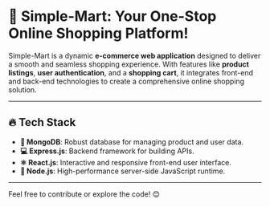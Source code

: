 # 🚀 Simple-Mart: Your One-Stop Online Shopping Platform!  

Simple-Mart is a dynamic **e-commerce web application** designed to deliver a smooth and seamless shopping experience. With features like **product listings**, **user authentication**, and a **shopping cart**, it integrates front-end and back-end technologies to create a comprehensive online shopping solution.  

---

## 🔥 Tech Stack  

- **🌿 MongoDB**: Robust database for managing product and user data.  
- **💻 Express.js**: Backend framework for building APIs.  
- **⚛️ React.js**: Interactive and responsive front-end user interface.  
- **🌟 Node.js**: High-performance server-side JavaScript runtime.  

---

Feel free to contribute or explore the code! 😊
